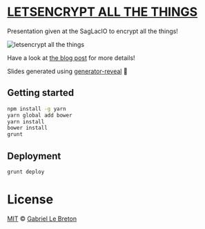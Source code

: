 # [LETSENCRYPT ALL THE THINGS](https://letsencrypt.gableroux.com)

Presentation given at the SagLacIO to encrypt all the things!

![letsencrypt all the things](https://gableroux.com/images/letsencrypt-all-the-things.jpg)

Have a look at [the blog post](https://gableroux.com/presentation/2016/03/30/letsencrypt-saglacio/) for more details!

Slides generated using [generator-reveal](https://github.com/slara/generator-reveal) 🚀

## Getting started

```bash
npm install -g yarn
yarn global add bower
yarn install
bower install
grunt
```

## Deployment

```bash
grunt deploy
```

# License

[MIT](LICENSE.md) © [Gabriel Le Breton](https://gableroux.com)
